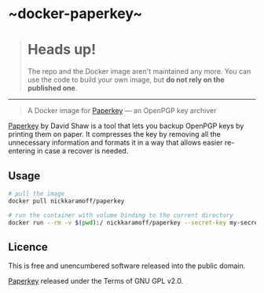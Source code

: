 # ~docker-paperkey~

> # Heads up!
>
> The repo and the Docker image aren't maintained any more. You can use the code to build your own image, but **do not rely on the published one**.

---

> A Docker image for [Paperkey] — an OpenPGP key archiver

[Paperkey] by David Shaw is a tool that lets you backup OpenPGP keys by printing them on paper. It compresses the key by removing all the unnecessary information and formats it in a way that allows easier re-entering in case a recover is needed.

## Usage

```sh
# pull the image
docker pull nickkaramoff/paperkey

# run the container with volume binding to the current directory
docker run --rm -v $(pwd):/ nickkaramoff/paperkey --secret-key my-secret-key.gpg --output to-print.txt
```

## Licence

This is free and unencumbered software released into the public domain.

[Paperkey] released under the Terms of GNU GPL v2.0.

[Paperkey]: https://www.jabberwocky.com/software/paperkey/
